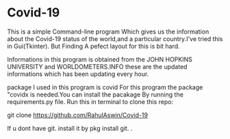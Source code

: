 # Covid-19
This is a simple Command-line program Which gives us the information about the Covid-19 status of the world,and a particular country.I've tried this in Gui(Tkinter). But Finding A pefect layout for this is bit hard.

Informations in this program is obtained from the JOHN HOPKINS UNIVERSITY and WORLDOMETERS.INFO
these are the updated informations which has been updating every hour.

package I used in this program is covid
For this program the package "covidx is needed.You can install the pacakage By running the requirements.py file.
Run this in terminal to clone this repo:

git clone https://github.com/RahulAswin/Covid-19

If u dont have git. install it by pkg install git.
.
